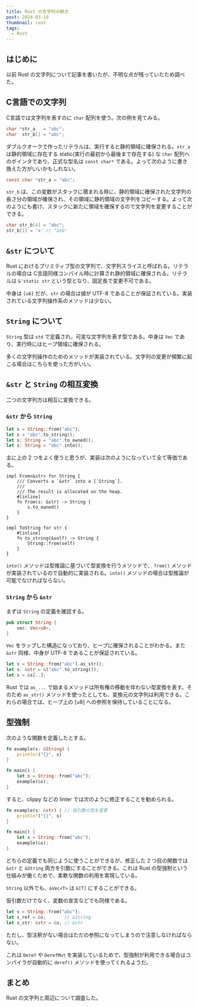 ```yaml
---
title: Rust の文字列の続き
post: 2024-03-19
thumbnail: rust
tags:
  - Rust
---
```


## はじめに

以前 Rust の文字列について記事を書いたが、不明な点が残っていたため調べた。

## C言語での文字列

C言語では文字列を表すのに `char` 配列を使う。次の例を見てみる。

```c
char *str_a   = "abc";
char  str_b[] = "abc";
```

ダブルクオークで作ったリテラルは、実行すると静的領域に確保される。`str_a` は静的領域に存在する static(実行の最初から最後まで存在する) な `char` 配列へのポインタであり、正式な型名は `const char*` である。よって次のように書き換えた方がいいかもしれない。

```c
const char *str_a = "abc";
```

`str_b` は、この変数がスタックに積まれる時に、静的領域に確保された文字列の長さ分の領域が確保され、その領域に静的領域の文字列をコピーする。よって次のようにも書け、スタックに新たに領域を確保するので文字列を変更することができる。

```c
char str_b[4] = "abc";
str_b[1] = 'x' // "axb"
```

## `&str` について

Rust におけるプリミティブ型の文字列で、文字列スライスと呼ばれる。リテラルの場合は C言語同様コンパイル時に計算され静的領域に確保される。リテラルは `&'static str` という型となり、固定長で変更不可である。

中身は `[u8]` だが、`str` の場合は値が UTF-8 であることが保証されている。実装されている文字列操作系のメソッドは少ない。

## `String` について

`String` 型は `std` で定義され，可変な文字列を表す型である。中身は `Vec` であり、実行時にはヒープ領域に確保される。

多くの文字列操作のためのメソッドが実装されている。文字列の変更が頻繁に起こる場合はこちらを使った方がいい。

## `&str` と `String` の相互変換

二つの文字列方は相互に変換できる。

### `&str` から `String`

```rust
let s = String::from("abc");
let s = "abc".to_string();
let s: String = "abc".to_owned();
let s: String = "abc".into();
```

主に上の 2 つをよく使うと思うが、実装は次のようになっていて全て等価である。

```rust:from() メソッドの実装
impl From<&str> for String {
    /// Converts a `&str` into a [`String`].
    ///
    /// The result is allocated on the heap.
    #[inline]
    fn from(s: &str) -> String {
        s.to_owned()
    }
}
```

```rust:to_string() メソッドの実装
impl ToString for str {
    #[inline]
    fn to_string(&self) -> String {
        String::from(self)
    }
}
```

`into()` メソッドは型推論に基づいて型変換を行うメソッドで、 `from()` メソッドが実装されているので自動的に実装される。`into()` メソッドの場合は型推論が可能でなければならない。

### `String` から `&str`

まずは `String` の定義を確認する。

```rust
pub struct String {
    vec: Vec<u8>,
}
```

`Vec` をラップした構造になっており、ヒープに確保されることがわかる。また `&str` 同様、中身が UTF-8 であることが保証されている。

```rust
let s = String::from("abc").as_str();
let s: &str = &("abc".to_string());
let s = &s[..];
```

Rust では `as_...` で始まるメソッドは所有権の移動を伴わない型変換を表す。そのため `as_str()` メソッドを使ったとしても、変換元の文字列は利用できる。これらの場合では、ヒープ上の [u8] への参照を保持していることになる。

## 型強制

次のような関数を定義したとする。

```rust
fn example(s: &String) {
    println!("{}", s)
}

fn main() {
    let s = String::from("abc");
    example(&s);
}
```

すると、clippy などの linter では次のように修正することを勧められる。

```rust
fn example(s: &str) { // 仮引数の型を変更
    println!("{}", s)
}

fn main() {
    let s = String::from("abc");
    example(&s);
}
```

どちらの定義でも同じように使うことができるが、修正した 2 つ目の関数では `&str` と `&String` 両方を引数にすることができる。これは Rust の型強制という仕組みが働くためで、柔軟な関数の利用を実現している。

`String` 以外でも、`&Vec<T>` は `&[T]` にすることができる。

仮引数だけでなく、変数の宣言などでも同様である。

```rust
let s = String::from("abc");
let s_ref = &s;       // &String
let s_str: &str = &s; // &str
```

ただし、型注釈がない場合はただの参照になってしまうので注意しなければならない。

これは `Deref` や `DerefMut` を実装しているためで、型強制が利用できる場合はコンパイラが自動的に `deref()` メソッドを使ってくれるようだ。

## まとめ

Rust の文字列と周辺について調査した。